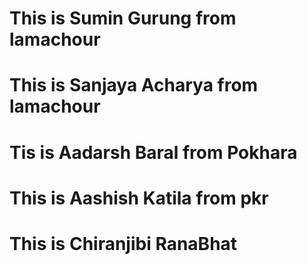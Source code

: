 # This is Sumin Gurung from lamachour

# This is Sanjaya Acharya from lamachour

# Tis is Aadarsh Baral from Pokhara

# This is Aashish Katila from pkr
# This is Chiranjibi RanaBhat

